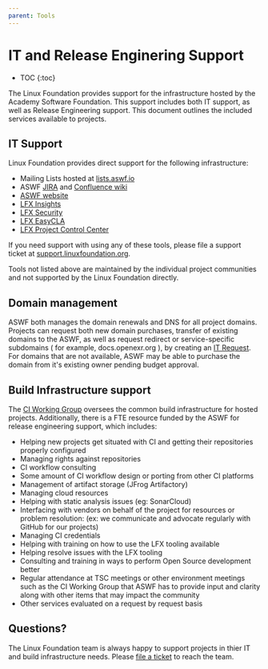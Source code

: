 ```yaml
---
parent: Tools
---
```


# IT and Release Enginering Support

* TOC
{:toc}

The Linux Foundation provides support for the infrastructure hosted by the Academy Software Foundation. This support includes both IT support, as well as Release Engineering support. This document outlines the included services available to projects.

## IT Support

Linux Foundation provides direct support for the following infrastructure:

- Mailing Lists hosted at [lists.aswf.io]
- ASWF [JIRA] and [Confluence wiki]
- [ASWF website]
- [LFX Insights]
- [LFX Security]
- [LFX EasyCLA]
- [LFX Project Control Center]

If you need support with using any of these tools, please file a support ticket at [support.linuxfoundation.org].

Tools not listed above are maintained by the individual project communities and not supported by the Linux Foundation directly.

## Domain management

ASWF both manages the domain renewals and DNS for all project domains. Projects can request both new domain purchases, transfer of existing domains to the ASWF, as well as request redirect or service-specific subdomains ( for example, docs.openexr.org ), by creating an [IT Request][Domain IT Request]. For domains that are not available, ASWF may be able to purchase the domain from it's existing owner pending budget approval.

## Build Infrastructure support

The [CI Working Group] oversees the common build infrastructure for hosted projects. Additionally, there is a FTE resource funded by the ASWF for release engineering support, which includes:

* Helping new projects get situated with CI and getting their repositories properly configured
* Managing rights against repositories
* CI workflow consulting
* Some amount of CI workflow design or porting from other CI platforms
* Management of artifact storage (JFrog Artifactory)
* Managing cloud resources
* Helping with static analysis issues (eg: SonarCloud)
* Interfacing with vendors on behalf of the project for resources or problem resolution: (ex: we communicate and advocate regularly with GitHub for our projects)
* Managing CI credentials
* Helping with training on how to use the LFX tooling available
* Helping resolve issues with the LFX tooling
* Consulting and training in ways to perform Open Source development better
* Regular attendance at TSC meetings or other environment meetings such as the CI Working Group that ASWF has to provide input and clarity along with other items that may impact the community
* Other services evaluated on a request by request basis

## Questions?

The Linux Foundation team is always happy to support projects in thier IT and build infrastructure needs. Please [file a ticket][Generic IT Request] to reach the team.

[lists.aswf.io]: https://lists.aswf.io
[JIRA]: https://jira.aswf.io
[Confluence wiki]: https://wiki.aswf.io
[ASWF website]: https://aswf.io
[LFX Insights]: https://insights-v2.lfx.linuxfoundation.org/aswf/trends
[LFX Security]: https://security.lfx.linuxfoundation.org/#/a09410000182dD2AAI/foundation-details
[LFX EasyCLA]: https://easycla.lfx.linuxfoundation.org/
[LFX Project Control Center]: https://lfx.linuxfoundation.org/tools/project-control-center
[support.linuxfoundation.org]: https://support.linuxfoundation.org
[CI Working Group]: https://github.com/AcademySoftwareFoundation/wg-ci
[Domain IT Request]: https://jira.linuxfoundation.org/plugins/servlet/desk/portal/2?requestGroup=19
[Generic IT Request]: https://jira.linuxfoundation.org/plugins/servlet/desk/portal/2/create/37
